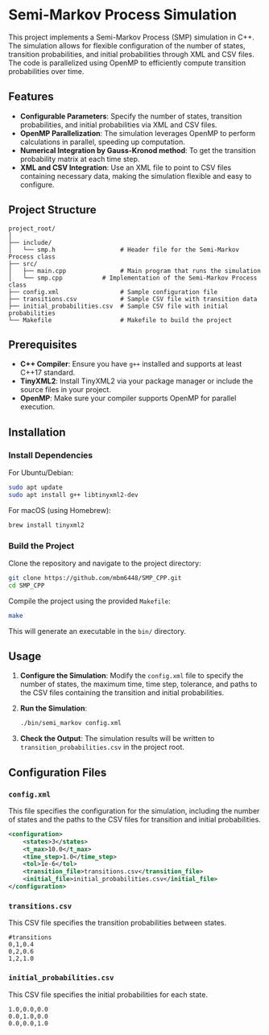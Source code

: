 # Semi-Markov Process Simulation

This project implements a Semi-Markov Process (SMP) simulation in C++. The simulation allows for flexible configuration of the number of states, transition probabilities, and initial probabilities through XML and CSV files. The code is parallelized using OpenMP to efficiently compute transition probabilities over time.

## Features

- **Configurable Parameters**: Specify the number of states, transition probabilities, and initial probabilities via XML and CSV files.
- **OpenMP Parallelization**: The simulation leverages OpenMP to perform calculations in parallel, speeding up computation.
- **Numerical Integration by Gauss-Kronod method**: To get the transition probability matrix at each time step. 
- **XML and CSV Integration**: Use an XML file to point to CSV files containing necessary data, making the simulation flexible and easy to configure.

## Project Structure

```
project_root/
│
├── include/
│   └── smp.h                  # Header file for the Semi-Markov Process class
├── src/
│   ├── main.cpp               # Main program that runs the simulation
│   └── smp.cpp           # Implementation of the Semi-Markov Process class
├── config.xml                 # Sample configuration file
├── transitions.csv            # Sample CSV file with transition data
├── initial_probabilities.csv  # Sample CSV file with initial probabilities
└── Makefile                   # Makefile to build the project
```

## Prerequisites

- **C++ Compiler**: Ensure you have `g++` installed and supports at least C++17 standard.
- **TinyXML2**: Install TinyXML2 via your package manager or include the source files in your project.
- **OpenMP**: Make sure your compiler supports OpenMP for parallel execution.

## Installation

### Install Dependencies

For Ubuntu/Debian:

```bash
sudo apt update
sudo apt install g++ libtinyxml2-dev
```

For macOS (using Homebrew):

```bash
brew install tinyxml2
```

### Build the Project

Clone the repository and navigate to the project directory:

```bash
git clone https://github.com/mbm6448/SMP_CPP.git
cd SMP_CPP
```

Compile the project using the provided `Makefile`:

```bash
make
```

This will generate an executable in the `bin/` directory.

## Usage

1. **Configure the Simulation**: Modify the `config.xml` file to specify the number of states, the maximum time, time step, tolerance, and paths to the CSV files containing the transition and initial probabilities.

2. **Run the Simulation**:

   ```bash
   ./bin/semi_markov config.xml
   ```

3. **Check the Output**: The simulation results will be written to `transition_probabilities.csv` in the project root.

## Configuration Files

### `config.xml`

This file specifies the configuration for the simulation, including the number of states and the paths to the CSV files for transition and initial probabilities.

```xml
<configuration>
    <states>3</states>
    <t_max>10.0</t_max>
    <time_step>1.0</time_step>
    <tol>1e-6</tol>
    <transition_file>transitions.csv</transition_file>
    <initial_file>initial_probabilities.csv</initial_file>
</configuration>
```

### `transitions.csv`

This CSV file specifies the transition probabilities between states.

```csv
#transitions
0,1,0.4
0,2,0.6
1,2,1.0
```

### `initial_probabilities.csv`

This CSV file specifies the initial probabilities for each state.

```csv
1.0,0.0,0.0
0.0,1.0,0.0
0.0,0.0,1.0
```

